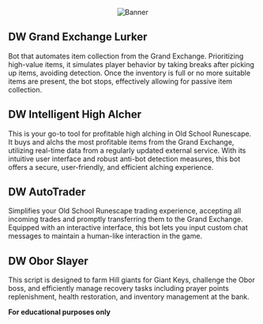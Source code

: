 <p align="center">
  <img src="https://github-production-user-asset-6210df.s3.amazonaws.com/32779308/255342399-58bca696-a25e-457b-bf94-2864dc46dedb.jpg" alt="Banner"/>
</p>


## DW Grand Exchange Lurker
  
Bot that automates item collection from the Grand Exchange. Prioritizing high-value items, it simulates player behavior by taking breaks after picking up items, avoiding detection. Once the inventory is full or no more suitable items are present, the bot stops, effectively allowing for passive item collection.


## DW Intelligent High Alcher 
This is your go-to tool for profitable high alching in Old School Runescape. It buys and alchs the most profitable items from the Grand Exchange, utilizing real-time data from a regularly updated external service. With its intuitive user interface and robust anti-bot detection measures, this bot offers a secure, user-friendly, and efficient alching experience.


## DW AutoTrader
Simplifies your Old School Runescape trading experience, accepting all incoming trades and promptly transferring them to the Grand Exchange. Equipped with an interactive interface, this bot lets you input custom chat messages to maintain a human-like interaction in the game.


## DW Obor Slayer 
This script is designed to farm Hill giants for Giant Keys, challenge the Obor boss, and efficiently manage recovery tasks including prayer points replenishment, health restoration, and inventory management at the bank. 

**For educational purposes only**
